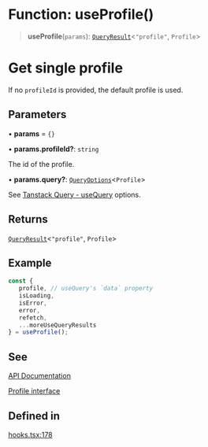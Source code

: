 # Function: useProfile()

> **useProfile**(`params`): [`QueryResult`](/docs/SDK%20React%20Provider/type-aliases/QueryResult.md)\<`"profile"`, `Profile`\>

# Get single profile
If no `profileId` is provided, the default profile is used.

## Parameters

• **params** = `{}`

• **params.profileId?**: `string`

The id of the profile.

• **params.query?**: [`QueryOptions`](/docs/SDK%20React%20Provider/type-aliases/QueryOptions.md)\<`Profile`\>

See [Tanstack Query - useQuery](https://tanstack.com/query/latest/docs/framework/react/reference/useQuery) options.

## Returns

[`QueryResult`](/docs/SDK%20React%20Provider/type-aliases/QueryResult.md)\<`"profile"`, `Profile`\>

## Example

```ts
const {
   profile, // useQuery's `data` property
   isLoading,
   isError,
   error,
   refetch,
   ...moreUseQueryResults
} = useProfile();
```

## See

[API Documentation](https://monerium.dev/api-docs#operation/profile)

[Profile interface](/docs/SDK/interfaces/Profile.md)

## Defined in

[hooks.tsx:178](https://github.com/monerium/js-monorepo/blob/bdb556f177407a98459f8edb039e31cf37d07d7a/packages/sdk-react-provider/src/lib/hooks.tsx#L178)
